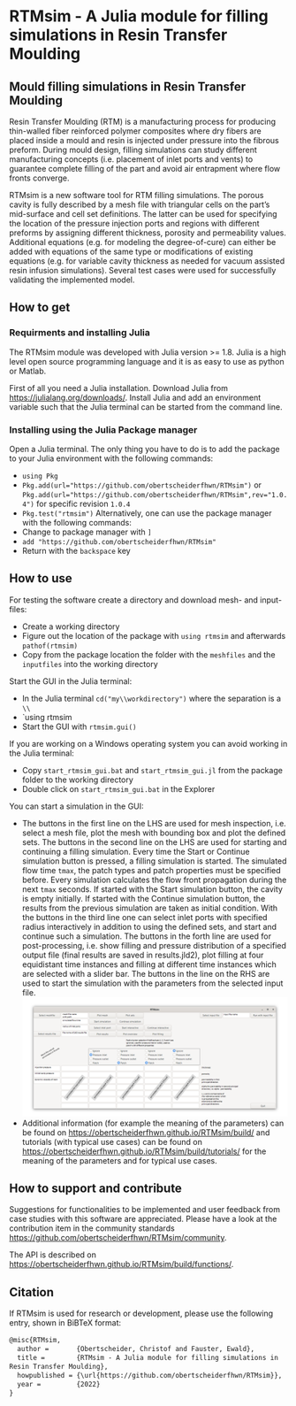 # RTMsim - A Julia module for filling simulations in Resin Transfer Moulding


## Mould filling simulations in Resin Transfer Moulding
Resin Transfer Moulding (RTM) is a manufacturing process for producing thin-walled fiber reinforced polymer composites where dry fibers are placed inside a mould and resin is injected under pressure into the fibrous preform. During mould design, filling simulations can study different manufacturing concepts (i.e. placement of inlet ports and vents) to guarantee complete filling of the part and avoid air entrapment where flow fronts converge. 

RTMsim is a new software tool for RTM filling simulations. The porous cavity is fully described by a mesh file with triangular cells on the part’s mid-surface and cell set definitions. The latter can be used for specifying the location of the pressure injection ports and regions with different preforms by assigning different thickness, porosity and permeability values. Additional equations (e.g. for modeling the degree-of-cure) can either be added with equations of the same type or modifications of existing equations (e.g. for variable cavity thickness as needed for vacuum assisted resin infusion simulations). Several test cases were used for successfully validating the implemented model.


## How to get

### Requirments and installing Julia
The RTMsim module was developed with Julia version >= 1.8. Julia is a high level open source programming language and it is as easy to use as python or Matlab. 

First of all you need a Julia installation.  Download Julia from https://julialang.org/downloads/. Install Julia and add an environment variable such that the Julia terminal can be started from the command line.


### Installing using the Julia Package manager
Open a Julia terminal. The only thing you have to do is to add the package to your Julia environment with the following commands:
- `using Pkg`
- `Pkg.add(url="https://github.com/obertscheiderfhwn/RTMsim")` or `Pkg.add(url="https://github.com/obertscheiderfhwn/RTMsim",rev="1.0.4")` for specific revision `1.0.4`
- `Pkg.test("rtmsim")`
Alternatively, one can use the package manager with the following commands:
- Change to package manager with `]` 
- `add "https://github.com/obertscheiderfhwn/RTMsim"`
- Return with the `backspace` key


## How to use
For testing the software create a directory and download mesh- and input-files:
- Create a working directory
- Figure out the location of the package with `using rtmsim` and afterwards `pathof(rtmsim)`
- Copy from the package location the folder with the `meshfiles` and the `inputfiles` into the working directory

Start the GUI in the Julia terminal:
- In the Julia terminal `cd("my\\workdirectory")` where the separation is a `\\`
- `using rtmsim
- Start the GUI with `rtmsim.gui()`

If you are working on a Windows operating system you can avoid working in the Julia terminal: 
- Copy `start_rtmsim_gui.bat` and `start_rtmsim_gui.jl` from the package folder to the working directory
- Double click on `start_rtmsim_gui.bat` in the Explorer

You can start a simulation in the GUI:
- The buttons in the first line on the LHS are used for mesh inspection, i.e. select a mesh file, plot the mesh with bounding box and plot the defined sets. The buttons in the second line on the LHS are used for starting and continuing a filling simulation. Every time the Start or Continue simulation button is pressed, a filling simulation is started. The simulated flow time `tmax`, the patch types and patch properties must be specified before. Every simulation calculates the flow front propagation during the next `tmax` seconds. If started with the Start simulation button, the cavity is empty initially. If started with the Continue simulation button, the results from the previous simulation are taken as initial condition. With the buttons in the third line one can select inlet ports with specified radius interactively in addition to using the defined sets, and start and continue such a simulation. The buttons in the forth line are used for post-processing, i.e. show filling and pressure distribution of a specified output file (final results are saved in results.jld2), plot filling at four equidistant time instances and filling at different time instances which are selected with a slider bar. The buttons in the line on the RHS are used to start the simulation with the parameters from the selected input file.
<br><img src="figures/rtmsim_help.png"><br>
- Additional information (for example the meaning of the parameters) can be found on https://obertscheiderfhwn.github.io/RTMsim/build/ and tutorials (with typical use cases) can be found on https://obertscheiderfhwn.github.io/RTMsim/build/tutorials/ for the meaning of the parameters and for typical use cases.



## How to support and contribute
Suggestions for functionalities to be implemented and user feedback from case studies with this software are appreciated. Please have a look at the contribution item in the community standards https://github.com/obertscheiderfhwn/RTMsim/community.

The API is described on  https://obertscheiderfhwn.github.io/RTMsim/build/functions/.


## Citation
If RTMsim is used for research or development, please use the following entry, shown in BiBTeX format:
```
@misc{RTMsim,
  author =       {Obertscheider, Christof and Fauster, Ewald},
  title =        {RTMsim - A Julia module for filling simulations in Resin Transfer Moulding},
  howpublished = {\url{https://github.com/obertscheiderfhwn/RTMsim}},
  year =         {2022}
}
```
